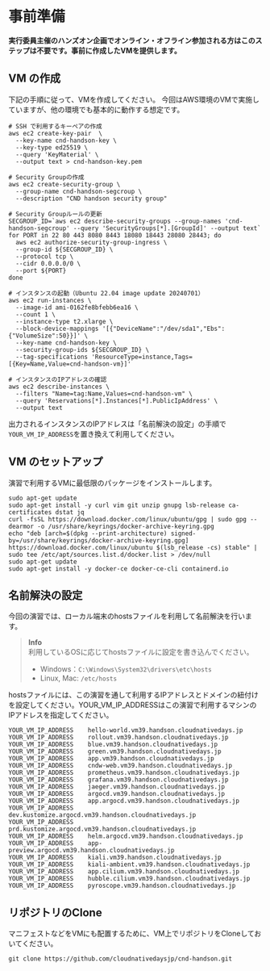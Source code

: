 # 事前準備

**実行委員主催のハンズオン企画でオンライン・オフライン参加される方はこのステップは不要です。事前に作成したVMを提供します。**

## VM の作成

下記の手順に従って、VMを作成してください。
今回はAWS環境のVMで実施していますが、他の環境でも基本的に動作する想定です。

```
# SSH で利用するキーペアの作成
aws ec2 create-key-pair  \
  --key-name cnd-handson-key \
  --key-type ed25519 \
  --query 'KeyMaterial' \
  --output text > cnd-handson-key.pem

# Security Groupの作成
aws ec2 create-security-group \
  --group-name cnd-handson-segcroup \
  --description "CND handson security group"

# Security Groupルールの更新
SECGROUP_ID=`aws ec2 describe-security-groups --group-names 'cnd-handson-segcroup' --query 'SecurityGroups[*].[GroupId]' --output text`
for PORT in 22 80 443 8080 8443 18080 18443 28080 28443; do
  aws ec2 authorize-security-group-ingress \
  --group-id ${SECGROUP_ID} \
  --protocol tcp \
  --cidr 0.0.0.0/0 \
  --port ${PORT}
done

# インスタンスの起動（Ubuntu 22.04 image update 20240701）
aws ec2 run-instances \
  --image-id ami-0162fe8bfebb6ea16 \
  --count 1 \
  --instance-type t2.xlarge \
  --block-device-mappings '[{"DeviceName":"/dev/sda1","Ebs":{"VolumeSize":50}}]' \
  --key-name cnd-handson-key \
  --security-group-ids ${SECGROUP_ID} \
  --tag-specifications 'ResourceType=instance,Tags=[{Key=Name,Value=cnd-handson-vm}]'

# インスタンスのIPアドレスの確認
aws ec2 describe-instances \
  --filters "Name=tag:Name,Values=cnd-handson-vm" \
  --query 'Reservations[*].Instances[*].PublicIpAddress' \
  --output text
```

出力されるインスタンスのIPアドレスは「名前解決の設定」の手順で`YOUR_VM_IP_ADDRESS`を置き換えて利用してください。

## VM のセットアップ

演習で利用するVMに最低限のパッケージをインストールします。

```
sudo apt-get update
sudo apt-get install -y curl vim git unzip gnupg lsb-release ca-certificates dstat jq
curl -fsSL https://download.docker.com/linux/ubuntu/gpg | sudo gpg --dearmor -o /usr/share/keyrings/docker-archive-keyring.gpg
echo "deb [arch=$(dpkg --print-architecture) signed-by=/usr/share/keyrings/docker-archive-keyring.gpg] https://download.docker.com/linux/ubuntu $(lsb_release -cs) stable" | sudo tee /etc/apt/sources.list.d/docker.list > /dev/null
sudo apt-get update
sudo apt-get install -y docker-ce docker-ce-cli containerd.io
```

## 名前解決の設定

今回の演習では、ローカル端末のhostsファイルを利用して名前解決を行います。

> **Info**  
> 利用しているOSに応じてhostsファイルに設定を書き込んでください。
> - Windows：`C:\Windows\System32\drivers\etc\hosts`
> - Linux, Mac: `/etc/hosts`

hostsファイルには、この演習を通して利用するIPアドレスとドメインの紐付けを設定してください。YOUR_VM_IP_ADDRESSはこの演習で利用するマシンのIPアドレスを指定してください。

```
YOUR_VM_IP_ADDRESS    hello-world.vm39.handson.cloudnativedays.jp
YOUR_VM_IP_ADDRESS    rollout.vm39.handson.cloudnativedays.jp
YOUR_VM_IP_ADDRESS    blue.vm39.handson.cloudnativedays.jp
YOUR_VM_IP_ADDRESS    green.vm39.handson.cloudnativedays.jp
YOUR_VM_IP_ADDRESS    app.vm39.handson.cloudnativedays.jp
YOUR_VM_IP_ADDRESS    cndw-web.vm39.handson.cloudnativedays.jp
YOUR_VM_IP_ADDRESS    prometheus.vm39.handson.cloudnativedays.jp
YOUR_VM_IP_ADDRESS    grafana.vm39.handson.cloudnativedays.jp
YOUR_VM_IP_ADDRESS    jaeger.vm39.handson.cloudnativedays.jp
YOUR_VM_IP_ADDRESS    argocd.vm39.handson.cloudnativedays.jp
YOUR_VM_IP_ADDRESS    app.argocd.vm39.handson.cloudnativedays.jp
YOUR_VM_IP_ADDRESS    dev.kustomize.argocd.vm39.handson.cloudnativedays.jp
YOUR_VM_IP_ADDRESS    prd.kustomize.argocd.vm39.handson.cloudnativedays.jp
YOUR_VM_IP_ADDRESS    helm.argocd.vm39.handson.cloudnativedays.jp
YOUR_VM_IP_ADDRESS    app-preview.argocd.vm39.handson.cloudnativedays.jp
YOUR_VM_IP_ADDRESS    kiali.vm39.handson.cloudnativedays.jp
YOUR_VM_IP_ADDRESS    kiali-ambient.vm39.handson.cloudnativedays.jp
YOUR_VM_IP_ADDRESS    app.cilium.vm39.handson.cloudnativedays.jp
YOUR_VM_IP_ADDRESS    hubble.cilium.vm39.handson.cloudnativedays.jp
YOUR_VM_IP_ADDRESS    pyroscope.vm39.handson.cloudnativedays.jp
```

## リポジトリのClone

マニフェストなどをVMにも配置するために、VM上でリポジトリをCloneしておいてください。

```shell
git clone https://github.com/cloudnativedaysjp/cnd-handson.git
```
